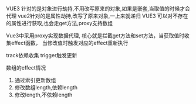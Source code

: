 
VUE3 针对的是对象进行劫持,不用改写原来的对象,如果是嵌套,当取值的时候才会代理
vue2针对的是属性劫持,改写了原来对象,一上来就递归
VUE3 可以对不存在的属性进行获取,也会走get方法,proxy支持数组

Vue3中采用proxy实现数据代理, 核心就是拦截get方法和set方法，当获取值时收集effect函数，
当修改值时触发对应的effect重新执行


track依赖收集
trigger触发更新



数组的effect情况
1. 通过索引更新数组
2. 修改数组length,依赖length
3. 修改length,不依赖length